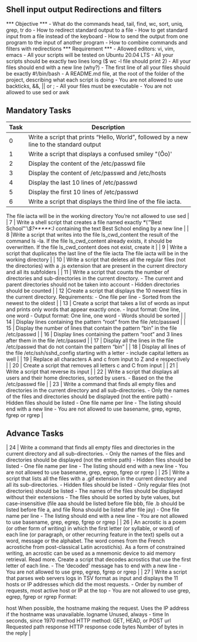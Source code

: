 ## Shell input output Redirections and filters
*** Objective ***
	- What do the commands head, tail, find, wc, sort, uniq, grep, tr do
	- How to redirect standard output to a file
	- How to get standard input from a file instead of the keyboard
	- How to send the output from one program to the input of another program
	- How to combine commands and filters with redirections
*** Requirement ***
	- Allowed editors: vi, vim, emacs
	- All your scripts will be tested on Ubuntu 20.04 LTS
	- All your scripts should be exactly two lines long ($ wc -l file should print 2)
	- All your files should end with a new line (why?)
	- The first line of all your files should be exactly #!/bin/bash
	- A README.md file, at the root of the folder of the project, describing what each script is doing
	- You are not allowed to use backticks, &&, || or ;
	- All your files must be executable
	- You are not allowed to use sed or awk

## Mandatory Tasks
| Task | Description |
| --- | --- |
| 0 | Write a script that prints “Hello, World”, followed by a new line to the standard output |
| 1 | Write a script that displays a confused smiley "(Ôo)' |
| 2  | Display the content of the /etc/passwd file  |
| 3  | Display the content of /etc/passwd and /etc/hosts |
| 4  | Display the last 10 lines of /etc/passwd |
| 5  | Display the first 10 lines of /etc/passwd |
| 6  | Write a script that displays the third line of the file iacta.
The file iacta will be in the working directory
You’re not allowed to use sed |
| 7  | Write a shell script that creates a file named exactly \*\\'"Best School"\'\\*$\?\*\*\*\*\*:)* containing the text Best School ending by a new line  |
| 8  |Write a script that writes into the file ls_cwd_content the result of the command ls -la. If the file ls_cwd_content already exists, it should be overwritten. If the file ls_cwd_content does not exist, create it |
| 9  | Write a script that duplicates the last line of the file iacta
The file iacta will be in the working directory |
| 10  | Write a script that deletes all the regular files (not the directories) with a .js extension that are present in the current directory and all its subfolders |
| 11  | Write a script that counts the number of directories and sub-directories in the current directory.
	- The current and parent directories should not be taken into account
	- Hidden directories should be counted |
| 12  |Create a script that displays the 10 newest files in the current directory.
Requirements:
	- One file per line
	- Sorted from the newest to the oldest   |
| 13  | Create a script that takes a list of words as input and prints only words that appear exactly once.
	- Input format: One line, one word
	- Output format: One line, one word
	- Words should be sorted  |
| 14  | Display lines containing the pattern “root” from the file /etc/passwd |
| 15  | Display the number of lines that contain the pattern “bin” in the file /etc/passwd |
| 16  | Display lines containing the pattern “root” and 3 lines after them in the file /etc/passwd |
| 17  | Display all the lines in the file /etc/passwd that do not contain the pattern “bin” |
| 18  | Display all lines of the file /etc/ssh/sshd_config starting with a letter
	- include capital letters as well |
| 19  | Replace all characters A and c from input to Z and e respectively |
| 20  | Create a script that removes all letters c and C from input |
| 21  | Write a script that reverse its input |
| 22  | Write a script that displays all users and their home directories, sorted by users.
	- Based on the the /etc/passwd file  |
| 23  | Write a command that finds all empty files and directories in the current directory and all sub-directories.
	- Only the names of the files and directories should be displayed (not the entire path)
	- Hidden files should be listed
	- One file name per line
	- The listing should end with a new line
	- You are not allowed to use basename, grep, egrep, fgrep or rgrep |

## Advance Tasks
| 24  | Write a command that finds all empty files and directories in the current directory and all sub-directories.
	- Only the names of the files and directories should be displayed (not the entire path)
	- Hidden files should be listed
	- One file name per line
	- The listing should end with a new line
	- You are not allowed to use basename, grep, egrep, fgrep or rgrep  |
| 25  | Write a script that lists all the files with a .gif extension in the current directory and all its sub-directories.
	- Hidden files should be listed
	- Only regular files (not directories) should be listed
	- The names of the files should be displayed without their extensions
	- The files should be sorted by byte values, but case-insensitive (file aaa should be listed before file bbb, file .b should be listed before file a, and file Rona should be listed after file jay)
	- One file name per line
	- The listing should end with a new line
	- You are not allowed to use basename, grep, egrep, fgrep or rgrep  |
| 26  | An acrostic is a poem (or other form of writing) in which the first letter (or syllable, or word) of each line (or paragraph, or other recurring feature in the text) spells out a word, message or the alphabet. The word comes from the French acrostiche from post-classical Latin acrostichis). As a form of constrained writing, an acrostic can be used as a mnemonic device to aid memory retrieval. Read more.
Create a script that decodes acrostics that use the first letter of each line.
	- The ‘decoded’ message has to end with a new line
	- You are not allowed to use grep, egrep, fgrep or rgrep  |
| 27  | Write a script that parses web servers logs in TSV format as input and displays the 11 hosts or IP addresses which did the most requests.
	- Order by number of requests, most active host or IP at the top
	- You are not allowed to use grep, egrep, fgrep or rgrep
Format:

host    When possible, the hostname making the request. Uses the IP address if the hostname was unavailable.
logname Unused, always -
time    In seconds, since 1970
method  HTTP method: GET, HEAD, or POST
url Requested path
response    HTTP response code
bytes   Number of bytes in the reply |
